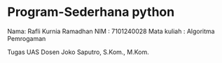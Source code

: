 # Program-Sederhana python
Nama: Rafli Kurnia Ramadhan
NIM : 7101240028
Mata kuliah : Algoritma Pemrogaman

Tugas UAS Dosen Joko Saputro, S.Kom., M.Kom.
